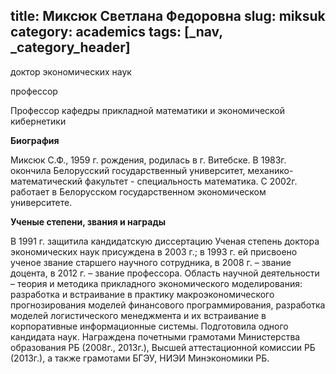 title: Миксюк Светлана Федоровна
slug: miksuk
category: academics
tags: [_nav, _category_header]
---

доктор экономических наук

профессор

Профессор кафедры прикладной математики и экономической кибернетики

__Биография__

Миксюк С.Ф., 1959 г. рождения, родилась в г. Витебске. В 1983г. окончила Белорусский государственный университет, механико-математический факультет - специальность математика. С  2002г. работает в Белорусском государственном экономическом университете.

__Ученые степени, звания и награды__

В 1991 г. защитила кандидатскую диссертацию  Ученая степень доктора экономических наук присуждена в 2003 г.; в 1993 г. ей присвоено ученое звание старшего научного сотрудника, в 2008 г. – звание доцента, в 2012 г. – звание профессора.  Область научной деятельности – теория и методика прикладного экономического моделирования: разработка и встраивание в практику макроэкономического прогнозирования моделей финансового программирования, разработка моделей логистического менеджмента и их встраивание в корпоративные информационные системы. Подготовила одного кандидата наук. Награждена почетными грамотами Министерства образования РБ (2008г., 2013г.), Высшей аттестационной комиссии РБ (2013г.), а также грамотами БГЭУ, НИЭИ Минэкономики РБ.
